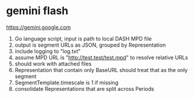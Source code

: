 # gemini flash

https://gemini.google.com

1. Go language script, input is path to local DASH MPD file
2. output is segment URLs as JSON, grouped by Representation
3. include logging to "log.txt"
4. assume MPD URL is "http://test.test/test.mpd" to resolve relative URLs
5. should work with attached files
6. Representation that contain only BaseURL should treat that as the only segment
7. SegmentTemplate.timescale is 1 if missing
8. consolidate Representations that are split across Periods
